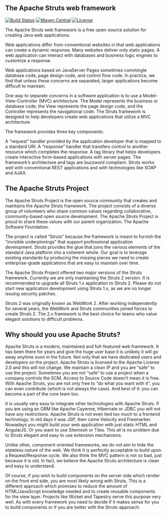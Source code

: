 The Apache Struts web framework
-------------------------------

[![Build Status](https://travis-ci.org/apache/struts.svg?branch=master)](https://travis-ci.org/apache/struts)
[![Maven Central](https://maven-badges.herokuapp.com/maven-central/org.apache.struts/struts2-core/badge.svg)](https://maven-badges.herokuapp.com/maven-central/org.apache.struts/struts2-core/)
[![License](http://img.shields.io/:license-apache-blue.svg)](http://www.apache.org/licenses/LICENSE-2.0.html)

The Apache Struts web framework is a free open-source solution for creating Java web applications.

Web applications differ from conventional websites in that web applications can create a dynamic response. Many websites deliver only static pages. A web application can interact with databases and business logic engines to customize a response.

Web applications based on JavaServer Pages sometimes commingle database code, page design code, and control flow code. In practice, we find that unless these concerns are separated, larger applications become difficult to maintain.

One way to separate concerns in a software application is to use a Model-View-Controller (MVC) architecture. The Model represents the business or database code, the View represents the page design code, and the Controller represents the navigational code. The Struts framework is designed to help developers create web applications that utilize a MVC architecture.

The framework provides three key components:

A “request” handler provided by the application developer that is mapped to a standard URI. A “response” handler that transfers control to another resource which completes the response. A tag library that helps developers create interactive form-based applications with server pages. The framework’s architecture and tags are buzzword compliant. Struts works well with conventional REST applications and with technologies like SOAP and AJAX.

The Apache Struts Project
-------------------------

The Apache Struts Project is the open source community that creates and maintains the Apache Struts framework. The project consists of a diverse group of volunteers who share common values regarding collaborative, community-based open source development. The Apache Struts Project is proud to share these values with our parent organization: The Apache Software Foundation.

The project is called “Struts” because the framework is meant to furnish the “invisible underpinnings” that support professional application development. Struts provides the glue that joins the various elements of the standard Java platform into a coherent whole. Our goal is to leverage existing standards by producing the missing pieces we need to create enterprise-grade applications that are easy to maintain over time.

The Apache Struts Project offered two major versions of the Struts framework. Currently we are only maintaining the Struts 2 version. It is recommended to upgrade all Struts 1.x application to Struts 2. Please do not start new application development using Struts 1.x, as we are no longer issuing security patches.

Struts 2 was originally known as WebWork 2. After working independently for several years, the WebWork and Struts communities joined forces to create Struts 2. The 2.x framework is the best choice for teams who value elegant solutions to difficult problems.

Why should you use Apache Struts?
---------------------------------

Apache Struts is a modern, maintained and full-featured web framework. It has been there for years and give the huge user base it is unlikely it will go away anytime soon in the future. Not only that we have dedicated users and developers on the project. Apache Struts is licensed to the Apache License 2.0 and this will not change. We maintain a clean IP and you are “safe” to use the project. Sometimes you are not “safe” to use a project when a company controls the SCM. Access to Source Code doesn’t mean it is free. With Apache Struts, you are not only free to “do what you want with it”, you can even contribute (which is not always the case). And best of it: you can become a part of the core team too.

It is usually very easy to integrate other technologies with Apache Struts. If you are using an ORM like Apache Cayenne, Hibernate or JDBC you will not have any restrictions. Apache Struts is not even tied too much to a frontend technology. In old days it was JSP, then came Velocity and Freemarker. Nowadays you might build your web application with just static HTML and AngularJS. Or you want to use Sitemesh or Tiles. This all is no problem due to Struts elegant and easy to use extension mechanisms.

Unlike other, component oriented frameworks, we do not aim to hide the stateless nature of the web. We think it is perfectly acceptable to build upon a Request/Response cycle. We also think the MVC pattern is not so bad, just because it is old. In fact, we believe the Apache Struts architecture is clean and easy to understand.

Of course, if you wish to build components on the server side which render on the front end side, you are most likely wrong with Struts. This is a different approach which promises to reduce the amount of HTML/JavaScript knowledge needed and to create reusable components for the view layer. Projects like Wicket and Tapestry serve this purpose very well. As with every framework you need to decide if it makes sense for you to build components or if you are better with the Struts-approach.
